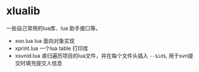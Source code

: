 # xlualib

一些自己常用的lua库、lua 助手接口等。

- xoo.lua lua 面向对象实现
- xprint.lua 一个lua table 打印库
- xsvnid.lua 递归遍历项目的lua文件，并在每个文件头插入 `--$id$`, 用于svn提交时填充提交人信息